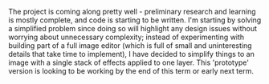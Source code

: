 The project is coming along pretty well - preliminary research and learning is mostly complete, and
code is starting to be written.  I'm starting by solving a simplified problem since doing so will
highlight any design issues without worrying about unnecessary complexity; instead of experimenting
with building part of a full image editor (which is full of small and uninteresting details that
take time to implement), I have decided to simplify things to an image with a single stack of
effects applied to one layer.  This 'prototype' version is looking to be working by the end of this
term or early next term.
